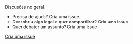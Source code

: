 Discusões no geral.

- Precisa de ajuda? Cria uma issue.
- Descobriu algo legal e quer compartilhar? Cria uma issue
- Quer debater um assunto? Cria uma issue



[Cria uma issue](https://github.com/TechCedro/forum/issues/new)
